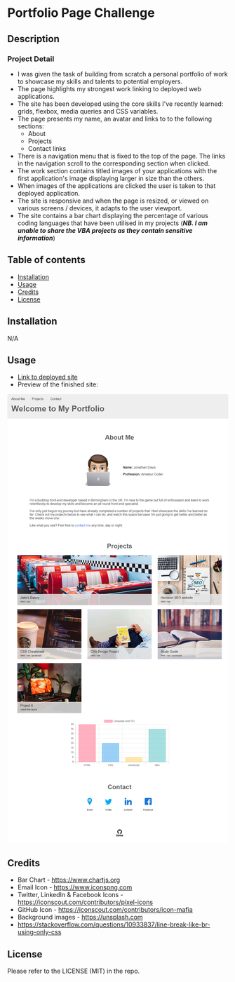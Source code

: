 # Portfolio Page Challenge

## Description
### Project Detail
- I was given the task of building from scratch a personal portfolio of work to showcase my skills and talents to potential employers.
- The page highlights my strongest work linking to deployed web applications.
- The site has been developed using the core skills I've recently learned: grids, flexbox, media queries and CSS variables.
- The page presents my name, an avatar and links to to the following sections:
  - About
  - Projects
  - Contact links
- There is a navigation menu that is fixed to the top of the page. The links in the navigation scroll to the corresponding section when clicked.
- The work section contains titled images of your applications with the first application's image displaying larger in size than the others.
- When images of the applications are clicked the user is taken to that deployed application.
- The site is responsive and when the page is resized, or viewed on various screens / devices, it adapts to the user viewport.
- The site contains a bar chart displaying the percentage of various coding languages that have been utilised in my projects (***NB. I am unable to share the VBA projects as they contain sensitive information***)

## Table of contents
- [Installation](#installation)
- [Usage](#usage)
- [Credits](#credits)
- [License](#license)

## Installation
N/A

## Usage
- [Link to deployed site](https://trunten.github.io/portfolio/)
- Preview of the finished site:

[![Full page screenshot of site](./assets/images/full_page_screenshot.png)](https://trunten.github.io/portfolio/)

## Credits
- Bar Chart - https://www.chartjs.org
- Email Icon - https://www.iconspng.com
- Twitter, LinkedIn & Facebook Icons - https://iconscout.com/contributors/pixel-icons
- GitHub Icon - https://iconscout.com/contributors/icon-mafia
- Background images - https://unsplash.com
- https://stackoverflow.com/questions/10933837/line-break-like-br-using-only-css


## License
Please refer to the LICENSE (MIT) in the repo.
